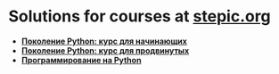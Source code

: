 # Solutions for courses at [stepic.org](https://stepik.org)
* **[Поколение Python: курс для начинающих](https://stepik.org/course/58852/)**
* **[Поколение Python: курс для продвинутых](https://stepik.org/course/68343/)**
* **[Программирование на Python](https://stepik.org/course/67/)**



